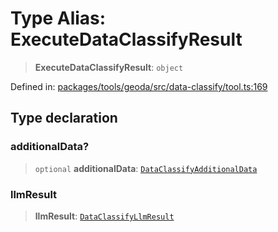 # Type Alias: ExecuteDataClassifyResult

> **ExecuteDataClassifyResult**: `object`

Defined in: [packages/tools/geoda/src/data-classify/tool.ts:169](https://github.com/GeoDaCenter/openassistant/blob/dc72d81a35cf8e46295657303846fbb4ad891993/packages/tools/geoda/src/data-classify/tool.ts#L169)

## Type declaration

### additionalData?

> `optional` **additionalData**: [`DataClassifyAdditionalData`](DataClassifyAdditionalData.md)

### llmResult

> **llmResult**: [`DataClassifyLlmResult`](DataClassifyLlmResult.md)
